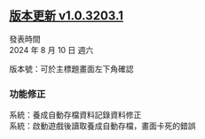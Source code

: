 ## [版本更新 v1.0.3203.1](https://store.steampowered.com/news/app/1859910/view/4375895494750342472?l=tchinese)

發表時間  
2024 年 8 月 10 日 週六

版本號：可於主標題畫面左下角確認

### 功能修正  

系統：養成自動存檔資料記錄資料修正  
系統：啟動遊戲後讀取養成自動存檔，畫面卡死的錯誤  